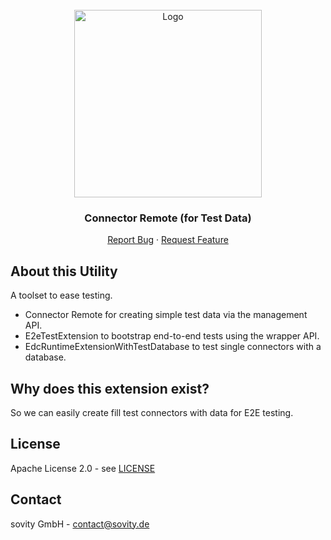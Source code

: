 <!-- PROJECT LOGO -->
<br />
<div align="center">
  <a href="https://github.com/sovity/opendataspace">
    <img src="https://raw.githubusercontent.com/sovity/edc-ui/main/src/assets/images/sovity_logo.svg" alt="Logo" width="300">
  </a>

<h3 align="center">Connector Remote (for Test Data)</h3>

  <p align="center">
    <a href="https://github.com/sovity/opendataspace/issues/new?template=bug_report.md">Report Bug</a>
    ·
    <a href="https://github.com/sovity/opendataspace/issues/new?template=feature_request.md">Request Feature</a>
  </p>
</div>

## About this Utility

A toolset to ease testing.

* Connector Remote for creating simple test data via the management API.
* E2eTestExtension to bootstrap end-to-end tests using the wrapper API.
* EdcRuntimeExtensionWithTestDatabase to test single connectors with a database.

## Why does this extension exist?

So we can easily create fill test connectors with data for E2E testing.

## License

Apache License 2.0 - see [LICENSE](../../LICENSE)

## Contact

sovity GmbH - contact@sovity.de

